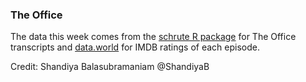 ### The Office

The data this week comes from the [schrute R package](https://bradlindblad.github.io/schrute/index.html) for The Office transcripts and [data.world](https://data.world/anujjain7/the-office-imdb-ratings-dataset) for IMDB ratings of each episode.

Credit: Shandiya Balasubramaniam @ShandiyaB
